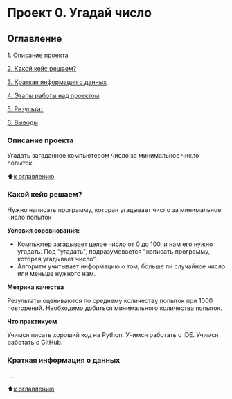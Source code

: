 # Проект 0. Угадай число

## Оглавление
[1. Описание проекта](https://github.com/Dennissn/sf_data_science/project_0/#Описание-проекта)

[2. Какой кейс решаем?](https://github.com/Dennissn/sf_data_science/project_0/#Какой-кейс-решаем)

[3. Краткая информация о данных](https://github.com/Dennissn/sf_data_science/project_0/#Краткая-информация-о-данных)

[4. Этапы работы над проектом](https://github.com/Dennissn/sf_data_science/project_0/#Этапы-работы-над-проектом)

[5. Результат](https://github.com/Dennissn/sf_data_science/project_0/#Результат)

[6. Выводы](https://github.com/Dennissn/sf_data_science/project_0/#Выводы)

### Описание проекта
Угадать загаданное компьютером число за минимальное число попыток.

:arrow_up:[к оглавлению](https://github.com/Dennissn/sf_data_science/project_0/#Оглавление)

### Какой кейс решаем?
Нужно написать программу, которая угадывает число за минимальное число попыток

**Условия соревнования:**
- Компьютер загадывает целое число от 0 до 100, и нам его нужно угадать. Под "угадать", подразумевается "написать программу, которая угадывает число".
- Алгоритм учитывает информацию о том, больше ли случайное число или меньше нужного нам.

**Метрика качества**

Результаты оцениваются по среднему количеству попыток при 1000 повторений. Необходимо добиться минимального количества попыток.

**Что практикуем**

Учимся писать хороший код на Python.
Учимся работать с IDE.
Учимся работать с GitHub.


### Краткая информация о данных
....

:arrow_up:[к оглавлению](https://github.com/Dennissn/sf_data_science/project_0/#Оглавление)
